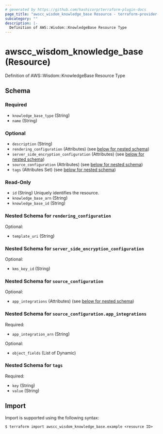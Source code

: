 ```yaml
---
# generated by https://github.com/hashicorp/terraform-plugin-docs
page_title: "awscc_wisdom_knowledge_base Resource - terraform-provider-awscc"
subcategory: ""
description: |-
  Definition of AWS::Wisdom::KnowledgeBase Resource Type
---
```


# awscc_wisdom_knowledge_base (Resource)

Definition of AWS::Wisdom::KnowledgeBase Resource Type



<!-- schema generated by tfplugindocs -->
## Schema

### Required

- `knowledge_base_type` (String)
- `name` (String)

### Optional

- `description` (String)
- `rendering_configuration` (Attributes) (see [below for nested schema](#nestedatt--rendering_configuration))
- `server_side_encryption_configuration` (Attributes) (see [below for nested schema](#nestedatt--server_side_encryption_configuration))
- `source_configuration` (Attributes) (see [below for nested schema](#nestedatt--source_configuration))
- `tags` (Attributes Set) (see [below for nested schema](#nestedatt--tags))

### Read-Only

- `id` (String) Uniquely identifies the resource.
- `knowledge_base_arn` (String)
- `knowledge_base_id` (String)

<a id="nestedatt--rendering_configuration"></a>
### Nested Schema for `rendering_configuration`

Optional:

- `template_uri` (String)


<a id="nestedatt--server_side_encryption_configuration"></a>
### Nested Schema for `server_side_encryption_configuration`

Optional:

- `kms_key_id` (String)


<a id="nestedatt--source_configuration"></a>
### Nested Schema for `source_configuration`

Optional:

- `app_integrations` (Attributes) (see [below for nested schema](#nestedatt--source_configuration--app_integrations))

<a id="nestedatt--source_configuration--app_integrations"></a>
### Nested Schema for `source_configuration.app_integrations`

Required:

- `app_integration_arn` (String)

Optional:

- `object_fields` (List of Dynamic)



<a id="nestedatt--tags"></a>
### Nested Schema for `tags`

Required:

- `key` (String)
- `value` (String)

## Import

Import is supported using the following syntax:

```shell
$ terraform import awscc_wisdom_knowledge_base.example <resource ID>
```
